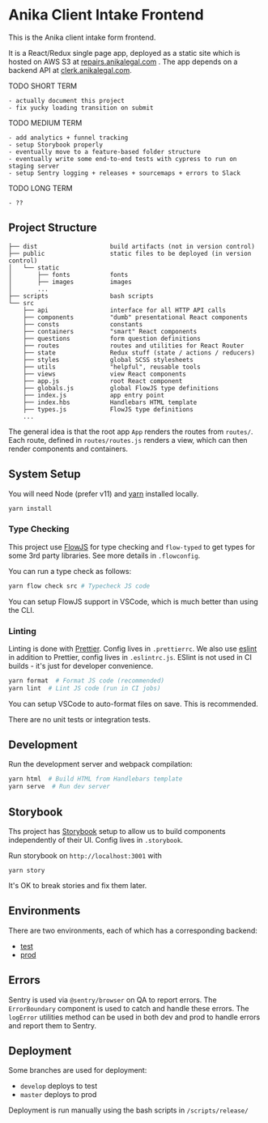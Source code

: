 # Anika Client Intake Frontend

This is the Anika client intake form frontend.

It is a React/Redux single page app, deployed as a static site which is hosted on AWS S3 at [repairs.anikalegal.com](https://repairs.anikalegal.com)
. The app depends on a backend API at [clerk.anikalegal.com](https://clerk.anikalegal.com).

TODO SHORT TERM

    - actually document this project
    - fix yucky loading transition on submit

TODO MEDIUM TERM

    - add analytics + funnel tracking
    - setup Storybook properly
    - eventually move to a feature-based folder structure
    - eventually write some end-to-end tests with cypress to run on staging server
    - setup Sentry logging + releases + sourcemaps + errors to Slack

TODO LONG TERM

    - ??

## Project Structure

```
├── dist                    build artifacts (not in version control)
├── public                  static files to be deployed (in version control)
│   └── static
│       ├── fonts           fonts
│       ├── images          images
│       ...
├── scripts                 bash scripts
└── src
    ├── api                 interface for all HTTP API calls
    ├── components          "dumb" presentational React components
    ├── consts              constants
    ├── containers          "smart" React components
    ├── questions           form question definitions
    ├── routes              routes and utilities for React Router
    ├── state               Redux stuff (state / actions / reducers)
    ├── styles              global SCSS stylesheets
    ├── utils               "helpful", reusable tools
    ├── views               view React components
    ├── app.js              root React component
    ├── globals.js          global FlowJS type definitions
    ├── index.js            app entry point
    ├── index.hbs           Handlebars HTML template
    ├── types.js            FlowJS type definitions
    ...
```

The general idea is that the root app `App` renders the routes from `routes/`. Each route, defined in `routes/routes.js` renders a view, which can then render components and containers.

## System Setup

You will need Node (prefer v11) and [yarn](https://yarnpkg.com/en/) installed locally.

```bash
yarn install
```

### Type Checking

This project use [FlowJS](https://flow.org/) for type checking and `flow-typed` to get types for some 3rd party libraries.
See more details in `.flowconfig`.

You can run a type check as follows:

```bash
yarn flow check src # Typecheck JS code
```

You can setup FlowJS support in VSCode, which is much better than using the CLI.

### Linting

Linting is done with [Prettier](https://prettier.io/). Config lives in `.prettierrc`. We also use [eslint](https://eslint.org) in addition to Prettier, config lives in `.eslintrc.js`. ESlint is not used in CI builds - it's just for developer convenience.

```bash
yarn format  # Format JS code (recommended)
yarn lint  # Lint JS code (run in CI jobs)
```

You can setup VSCode to auto-format files on save. This is recommended.

There are no unit tests or integration tests.

## Development

Run the development server and webpack compilation:

```bash
yarn html  # Build HTML from Handlebars template
yarn serve  # Run dev server
```

## Storybook

Ths project has [Storybook](https://storybook.js.org/docs/basics/introduction/) setup to allow us to build components independently of their UI.
Config lives in `.storybook`.

Run storybook on `http://localhost:3001` with

```
yarn story
```

It's OK to break stories and fix them later.

## Environments

There are two environments, each of which has a corresponding backend:

- [test](https://test-repairs.anikalegal.com)
- [prod](https://repairs.anikalegal.com)

## Errors

Sentry is used via `@sentry/browser` on QA to report errors. The `ErrorBoundary` component is used to catch and handle these errors.
The `logError` utilities method can be used in both dev and prod to handle errors and report them to Sentry.

## Deployment

Some branches are used for deployment:

- `develop` deploys to test
- `master` deploys to prod

Deployment is run manually using the bash scripts in `/scripts/release/`
